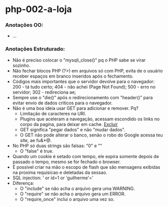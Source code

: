 # php-002-a-loja

### Anotações OO:
- ...

### Anotações Estruturado:
- Não é preciso colocar o "mysqli_close()" pq o PHP sabe se virar sozinho.
- Não fechar blocos PHP (?>) em arquivos só com PHP, evita de o usuário receber espaços em branco inseridos após o fechamento.
- Códigos mais importantes que o servidor devolve para o navegador:
    200 - tá tudo certo;
    404 - não achei (Page Not Found);
    500 - erro no servidor;
    302 - redireciona ae;
- Sempre use o "die()" após o redirecionamento com "header()" para evitar envio de dados criticos para o navegador.
- Não é uma boa ideia usar GET para adicionar e remover. Pq?
    - Limitação de caracteres na URI.
    - Plugins que aceleram a navegação, acessam escondido os links no corpo da pagina, para deixar em cache.
        <a href="remove-produto.php?id=12">Excluir</a>
    - GET significa "pegar dados" e não "mudar dados".
    - O GET não pode alterar o banco, senão o robo do Google acessa teu site, ae fu&*@.
- No PHP só duas strings são falsas:
    "0" e ""
    - O "false" é true.
- Quando um cookie é setado com tempo, ele expira somente depois de passado o tempo, mesmo se for fechado o browser.
- É possivel criar na mão o escopo de flash que são mensagens exibidas na proxima requisicao e deletadas da sessao.
- SQL injection:
    ' or id=1  or 'guilherme'='
- Diferença:
    - O "include" se não acha o arquivo gera uma WARNING.
    - O "require" se não acha o arquivo gera um ERROR.
    - O "require_once" inclui o arquivo uma vez so.